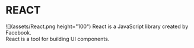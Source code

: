 # REACT

![](assets/React.png height="100")
React is a JavaScript library created by Facebook.<br>
React is a tool for building UI components.

